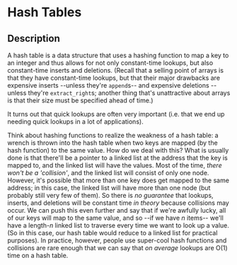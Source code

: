 Hash Tables
===========

Description
-----------
A hash table is a data structure that uses a hashing function to map a key to an
integer and thus allows for not only constant-time lookups, but also
constant-time inserts and deletions. (Recall that a selling point of arrays is
that they have constant-time lookups, but that their major drawbacks are
expensive inserts --unless they're `append`s-- and expensive deletions --unless
they're `extract_right`s; another thing that's unattractive about arrays is that
their size must be specified ahead of time.)

It turns out that quick lookups are often very important (i.e. that we end up
needing quick lookups in a lot of applications).

Think about hashing functions to realize the weakness of a hash table: a wrench
is thrown into the hash table when two keys are mapped (by the hash function) to
the same value. How do we deal with this? What is usually done is that there'll
be a pointer to a linked list at the address that the key is mapped to, and the
linked list will have the values. Most of the time, _there *won't* be a
'collision'_, and the linked list will consist of only one node. However, it's
possible that more than one key does get mapped to the same address; in this
case, the linked list will have more than one node (but probably still very few
of them). So there is _no guarantee_ that lookups, inserts, and deletions will
be constant time _in theory_ because collisions may occur. We can push this even
further and say that if we're awfully lucky, all of our keys will map to the
same value, and so --if we have _n_ items-- we'll have a length-_n_ linked list
to traverse every time we want to look up a value. (So in this case, our hash
table would reduce to a linked list for practical purposes).  In practice,
however, people use super-cool hash functions and collisions are rare enough
that we can say that _on average_ lookups are O(1) time on a hash table.
